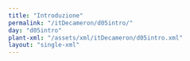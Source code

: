 ```yaml
---
title: "Introduzione"
permalink: "/itDecameron/d05intro/"
day: "d05intro"
plant-xml: "/assets/xml/itDecameron/d05intro.xml"
layout: "single-xml"
---
```

